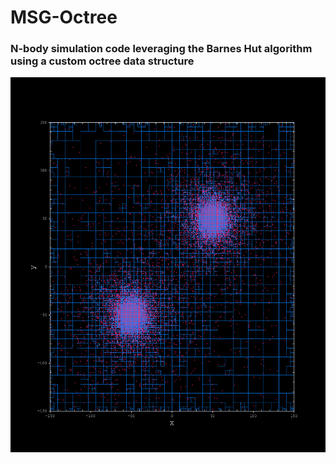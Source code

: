 # MSG-Octree
### N-body simulation code leveraging the Barnes Hut algorithm using a custom octree data structure
<div align="left">
  <img src="IMAGES/octree2galdark.png" width="600" height="600">
</div>
<div align="justify"> 
